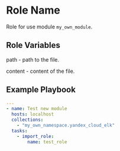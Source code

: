 Role Name
=========

Role for use module `my_own_module`.

Role Variables
--------------
 
path - path to the file.

content - content of the file.

Example Playbook
----------------

```yaml
---
- name: Test new module
  hosts: localhost
  collections:
    - "my_own_namespace.yandex_cloud_elk"
  tasks:
    - import_role:
        name: test_role
```
